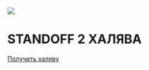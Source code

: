 <html>
<img src="https://clubwar.ru/wp-content/uploads/2020/12/standoff-promokod.jpg"/>
<head>
    <link href="style.css" rel="stylesheet" type="text/css">
</head>
<h1> STANDOFF 2 ХАЛЯВА </h1>
<body>
 <p><a href="https://vk.me/stand_event8">Получить халяву</a></p>
</body>
</html>

 
